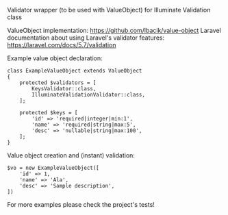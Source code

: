 
Validator wrapper (to be used with ValueObject) for Illuminate Validation class

ValueObject implementation: https://github.com/lbacik/value-object
Laravel documentation about using Laravel's validator features: https://laravel.com/docs/5.7/validation

Example value object declaration:

    class ExampleValueObject extends ValueObject 
    {
        protected $validators = [
            KeysValidator::class,
            IlluminateValidationValidator::class,
        ];
        
        protected $keys = [
            'id' => 'required|integer|min:1',
            'name' => 'required|string|max:5',
            'desc' => 'nullable|string|max:100',
        ];
    }

Value object creation and (instant) validation:

    $vo = new ExampleValueObject([
        'id' => 1,
        'name' => 'Ala',
        'desc' => 'Sample description',
    ]) 

For more examples please check the project's tests!
